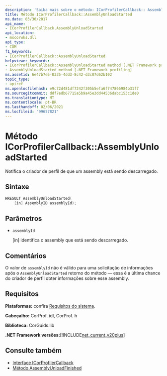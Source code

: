 ```yaml
---
description: 'Saiba mais sobre o método: ICorProfilerCallback:: AssemblyUnloadStarted'
title: Método ICorProfilerCallback::AssemblyUnloadStarted
ms.date: 03/30/2017
api_name:
- ICorProfilerCallback.AssemblyUnloadStarted
api_location:
- mscorwks.dll
api_type:
- COM
f1_keywords:
- ICorProfilerCallback::AssemblyUnloadStarted
helpviewer_keywords:
- ICorProfilerCallback::AssemblyUnloadStarted method [.NET Framework profiling]
- AssemblyUnloadStarted method [.NET Framework profiling]
ms.assetid: 6e47b7e5-0335-4dd3-8c42-d3c07d62b102
topic_type:
- apiref
ms.openlocfilehash: e9c72d481df7242f305b5efa6f747866984b31f7
ms.sourcegitcommit: ddf7edb67715a5b9a45e3dd44536dabc153c1de0
ms.translationtype: MT
ms.contentlocale: pt-BR
ms.lasthandoff: 02/06/2021
ms.locfileid: "99657821"
---
```

# <a name="icorprofilercallbackassemblyunloadstarted-method"></a>Método ICorProfilerCallback::AssemblyUnloadStarted

Notifica o criador de perfil de que um assembly está sendo descarregado.  
  
## <a name="syntax"></a>Sintaxe  
  
```cpp  
HRESULT AssemblyUnloadStarted(  
    [in] AssemblyID assemblyId);  
```  
  
## <a name="parameters"></a>Parâmetros

- `assemblyId`

  \[in] identifica o assembly que está sendo descarregado.

## <a name="remarks"></a>Comentários  

 O valor de `assemblyId` não é válido para uma solicitação de informações após o `AssemblyUnloadStarted` retorno do método — essa é a última chance do criador de perfil obter informações sobre esse assembly.  
  
## <a name="requirements"></a>Requisitos  

 **Plataformas:** confira [Requisitos do sistema](../../get-started/system-requirements.md).  
  
 **Cabeçalho:** CorProf. idl, CorProf. h  
  
 **Biblioteca:** CorGuids.lib  
  
 **.NET Framework versões:**[!INCLUDE[net_current_v20plus](../../../../includes/net-current-v20plus-md.md)]  
  
## <a name="see-also"></a>Consulte também

- [Interface ICorProfilerCallback](icorprofilercallback-interface.md)
- [Método AssemblyUnloadFinished](icorprofilercallback-assemblyunloadfinished-method.md)
